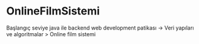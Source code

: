 # OnlineFilmSistemi
Başlangıç seviye java ile backend web development patikası -> Veri yapıları ve algoritmalar > Online film sistemi


